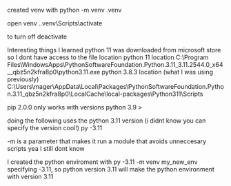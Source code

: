 created venv with
python -m venv .venv



open venv
.\.venv\Scripts\activate

to turn off
deactivate


Interesting things I learned
python 11 was downloaded from microsoft store so I dont have access to the file location
python 11 location
C:\Program Files\WindowsApps\PythonSoftwareFoundation.Python.3.11_3.11.2544.0_x64__qbz5n2kfra8p0\python3.11.exe
python 3.8.3 location (what I was using previously)
C:\Users\mager\AppData\Local\Packages\PythonSoftwareFoundation.Python.3.11_qbz5n2kfra8p0\LocalCache\local-packages\Python311\Scripts

pip 2.0.0 only works with versions python 3.9 >

doing the following uses the python 3.11 version (i didnt know you can specify the version cool!)
py -3.11

-m is a parameter that makes it run a module that avoids unneccesary scripts
yea I still dont know

I created the python enviroment with py -3.11 -m venv my_new_env
specifying -3.11, so python version 3.11 will make the python environment with version 3.11